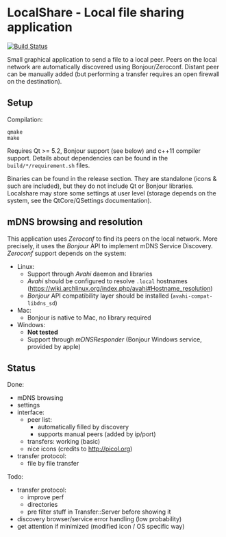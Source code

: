LocalShare - Local file sharing application
===========================================

[![Build Status](https://travis-ci.org/lereldarion/qt-localshare.svg?branch=master)](https://travis-ci.org/lereldarion/qt-localshare)

Small graphical application to send a file to a local peer.
Peers on the local network are automatically discovered using Bonjour/Zeroconf.
Distant peer can be manually added (but performing a transfer requires an open firewall on the destination).

Setup
-----

Compilation:
```
qmake
make
```

Requires Qt >= 5.2, Bonjour support (see below) and c++11 compiler support.
Details about dependencies can be found in the `build/*/requirement.sh` files.

Binaries can be found in the release section.
They are standalone (icons & such are included), but they do not include Qt or Bonjour libraries.
Localshare may store some settings at user level (storage depends on the system, see the QtCore/QSettings documentation).

mDNS browsing and resolution
----------------------------

This application uses *Zeroconf* to find its peers on the local network.
More precisely, it uses the *Bonjour* API to implement mDNS Service Discovery.
*Zeroconf* support depends on the system:
* Linux:
	- Support through *Avahi* daemon and libraries
	- *Avahi* should be configured to resolve `.local` hostnames (https://wiki.archlinux.org/index.php/avahi#Hostname_resolution)
	- *Bonjour* API compatibility layer should be installed (`avahi-compat-libdns_sd`)
* Mac:
	- Bonjour is native to Mac, no library required
* Windows:
	- **Not tested**
	- Support through *mDNSResponder* (Bonjour Windows service, provided by apple)

Status
------

Done:
* mDNS browsing
* settings
* interface:
	* peer list:
		* automatically filled by discovery
		* supports manual peers (added by ip/port)
	* transfers: working (basic)
	* nice icons (credits to http://picol.org)
* transfer protocol:
	* file by file transfer

Todo:
* transfer protocol:
	* improve perf
	* directories
	* pre filter stuff in Transfer::Server before showing it
* discovery browser/service error handling (low probability)
* get attention if minimized (modified icon / OS specific way)

